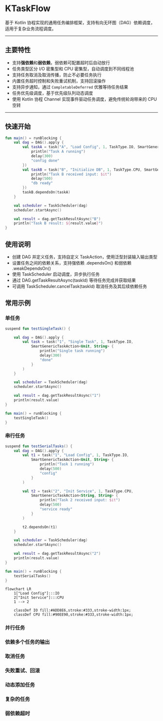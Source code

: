 # KTaskFlow

基于 Kotlin 协程实现的通用任务编排框架，支持有向无环图（DAG）依赖调度，适用于复杂业务流程调度。

---

## 主要特性

- 支持**强依赖**和**弱依赖**，弱依赖可配置超时后自动放行
- 任务类型区分 I/O 密集型和 CPU 密集型，自动调度到不同线程池
- 支持任务取消及取消传播，防止不必要任务执行
- 内置任务超时控制和失败重试机制，支持回滚操作
- 支持异步通知，通过 `CompletableDeferred` 优雅等待任务结果
- 任务优先级调度，基于优先级队列动态调度
- 使用 Kotlin 协程 Channel 实现事件驱动任务调度，避免传统轮询带来的 CPU 空转

---

## 快速开始

```kotlin
fun main() = runBlocking {
    val dag = DAG().apply {
        val taskA = task("A", "Load Config", 1, TaskType.IO, SmartGenericTaskAction<Unit, String> {
            println("Task A running")
            delay(300)
            "config done"
        })
        val taskB = task("B", "Initialize DB", 1, TaskType.CPU, SmartGenericTaskAction<String, String> {
            println("Task B received input: $it")
            delay(500)
            "db ready"
        })
        taskB.dependsOn(taskA)
    }

    val scheduler = TaskScheduler(dag)
    scheduler.startAsync()

    val result = dag.getTaskResultAsync("B")
    println("Task B result: ${result.value}")
}
```

## 使用说明
* 创建 DAG 并定义任务，支持自定义 TaskAction，使用泛型封装输入输出类型
* 设置任务之间的依赖关系，支持强依赖 .dependsOn() 和弱依赖 .weakDependsOn()
* 使用 TaskScheduler 启动调度，异步执行任务
* 通过 DAG.getTaskResultAsync(taskId) 等待任务完成并获取结果
* 可调用 TaskScheduler.cancelTask(taskId) 取消任务及其后续依赖任务


## 常用示例

### 单任务

```kotlin
suspend fun testSingleTask() {

    val dag = DAG().apply {
        val task = task("1", "Single Task", 1, TaskType.IO,
            SmartGenericTaskAction<Unit, String> {
                println("Single task running")
                delay(300)
                "done"
            }
        )
    }

    val scheduler = TaskScheduler(dag)
    scheduler.startAsync()

    val result = dag.getTaskResultAsync("1")
    println(result.value)
}

fun main() = runBlocking {
    testSingleTask()
}
```

### 串行任务

```kotlin
suspend fun testSerialTasks() {
    val dag = DAG().apply {
        val t1 = task("1", "Load Config", 1, TaskType.IO,
            SmartGenericTaskAction<Unit, String> {
                println("Task 1 running")
                delay(500)
                "config"
            }
        )

        val t2 = task("2", "Init Service", 1, TaskType.CPU,
            SmartGenericTaskAction<String, String> {
                println("Task 2 received input: $it")
                delay(500)
                "service ready"
            }
        )

        t2.dependsOn(t1)
    }

    val scheduler = TaskScheduler(dag)
    scheduler.startAsync()

    val result = dag.getTaskResultAsync("2")
    println(result.value)
}

fun main() = runBlocking {
    testSerialTasks()
}
```

```mermaid
flowchart LR
    1["Load Config"]:::IO
    2["Init Service"]:::CPU
    1 --> 2

    classDef IO fill:#ADD8E6,stroke:#333,stroke-width:1px;
    classDef CPU fill:#90EE90,stroke:#333,stroke-width:1px;
```


### 并行任务

### 依赖多个任务的输出

### 取消任务

### 失败重试、回滚

### 动态添加任务

### 复杂的任务

### 弱依赖超时